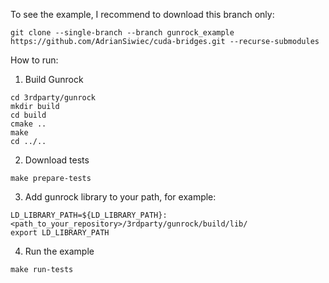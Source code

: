 To see the example, I recommend to download this branch only:

```
git clone --single-branch --branch gunrock_example https://github.com/AdrianSiwiec/cuda-bridges.git --recurse-submodules
```

How to run:

1. Build Gunrock
  ```
  cd 3rdparty/gunrock
  mkdir build
  cd build
  cmake ..
  make
  cd ../..
  ```

2. Download tests
```
make prepare-tests
```

3. Add gunrock library to your path, for example:
```
LD_LIBRARY_PATH=${LD_LIBRARY_PATH}:<path_to_your_repository>/3rdparty/gunrock/build/lib/
export LD_LIBRARY_PATH
```

4. Run the example
```
make run-tests
```
